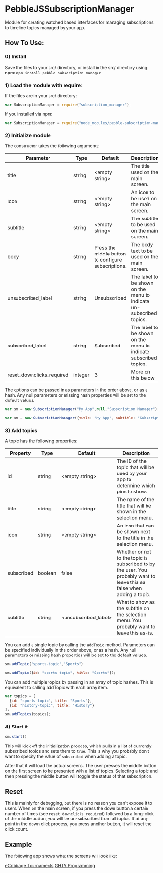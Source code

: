 # PebbleJSSubscriptionManager
Module for creating watched based interfaces for managing subscriptions to timeline topics managed by your app.

## How To Use:

### 0) Install

Save the files to your src/ directory, or install in the src/ directory using npm: `npm install pebble-subscription-manager`

### 1) Load the module with require:

If the files are in your src/ directory:
```javascript
var SubscriptionManager = require("subscription_manager");
```

If you installed via npm:
```javascript
var SubscriptionManager = require("node_modules/pebble-subscription-manager/subscription_manager");
```


### 2) Initialize module

The constructor takes the following arguments:

Parameter | Type | Default | Description
--------- | ---- | ------- | -----------
title | string | &lt;empty string&gt; | The title used on the main screen.
icon | string | &lt;empty string&gt; | An icon to be used on the main screen.
subtitle | string | &lt;empty string&gt; | The subtitle to be used on the main screen.
body | string | Press the middle button to configure subscriptions. | The body text to be used on the main screen.
unsubscribed_label | string | Unsubscribed | The label to be shown on the menu to indicate un-subscribed topics.
subscribed_label | string | Subscribed | The label to be shown on the menu to indicate subscribed topics.
reset_downclicks_required | integer | 3 | More on this below

The options can be passed in as parameters in the order above, or as a hash. Any null parameters or missing hash properties will be set to the default values.

```javascript
var sm = new SubscriptionManager("My App",null,"Subscription Manager");
```
```javascript
var sm = new SubscriptionManager({title: "My App", subtitle: "Subscription Manager"});
```
### 3) Add topics

A topic has the following properties:

Property | Type | Default | Description
-------- | ---- | ------- | -----------
id | string | &lt;empty string&gt; | The ID of the topic that will be used by your app to determine which pins to show.
title | string | &lt;empty string&gt; | The name of the title that will be shown in the selection menu.
icon | string | &lt;empty string&gt; | An icon that can be shown next to the title in the selection menu.
subscribed | boolean | false | Whether or not to the topic is subscribed to by the user. You probably want to leave this as false when adding a topic.
subtitle | string | &lt;unsubscribed_label&gt; | What to show as the subtitle on the selection menu. You probably want to leave this as-is.

You can add a single topic by calling the `addTopic` method. Parameters can be specified individually in the order above, or as a hash. Any null parameters or missing hash properties will be set to the default values.

```javascript
sm.addTopic("sports-topic","Sports")
```
```javascript
sm.addTopic({id: "sports-topic", title: "Sports"});
```

You can add multiple topics by passing in an array of topic hashes. This is equivalent to calling addTopic with each array item.

```javascript
var topics = [
  {id: "sports-topic", title: "Sports"},
  {id: "history-topic", title: "History"}
];
sm.addTopics(topics);
```

### 4) Start it
```javascript
sm.start()
```

This will kick off the initialization process, which pulls in a list of currently subscribed topics and sets them to `true`. This is why you probably don't want to specify the value of `subscribed` when adding a topic.

After that it will load the actual screens. The user presses the middle button on the first screen to be presented with a list of topics. Selecting a topic and then pressing the middle button will toggle the status of that subscription.

## Reset
This is mainly for debugging, but there is no reason you can't expose it to users. When on the main screen, if you press the down button a certain number of times (see `reset_downclicks_required`) followed by a long-click of the middle button, you will be un-subscribed from all topics. If at any point in the down click process, you press another button, it will reset the click count. 

## Example
The following app shows what the screens will look like:

[eCribbage Tournaments](https://apps.getpebble.com/en_US/application/559dc7b7807f3e76f10000a4)
[GHTV Programming](https://apps.getpebble.com/en_US/application/569fdfd070f369f70f000052)
